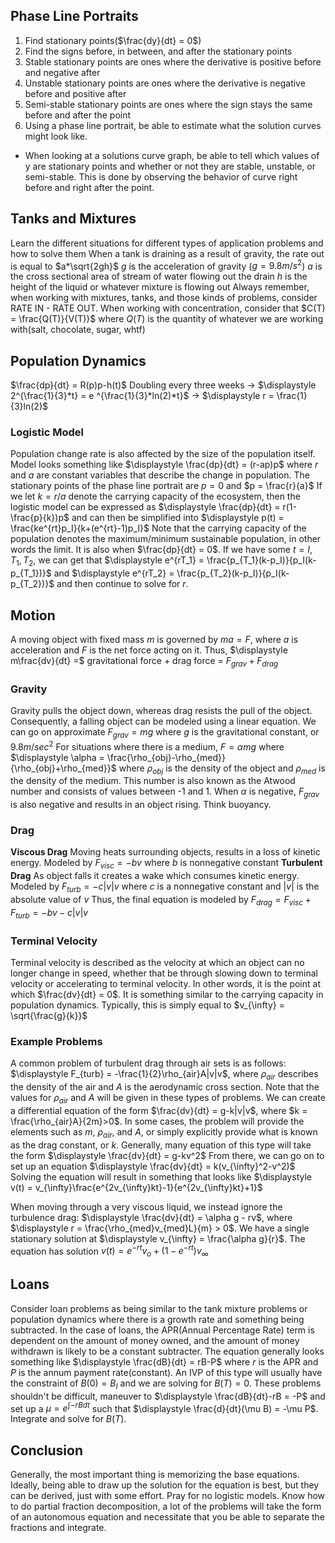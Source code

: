 ## Phase Line Portraits
1. Find stationary points($\frac{dy}{dt} = 0$)
2. Find the signs before, in between, and after the stationary points
3. Stable stationary points are ones where the derivative is positive before and negative after
4. Unstable stationary points are ones where the derivative is negative before and positive after
5. Semi-stable stationary points are ones where the sign stays the same before and after the point
6. Using a phase line portrait, be able to estimate what the solution curves might look like. 
- When looking at a solutions curve graph, be able to tell which values of y are stationary points and whether or not they are stable, unstable, or semi-stable. This is done by observing the behavior of curve right before and right after the point. 
## Tanks and Mixtures
Learn the different situations for different types of application problems and how to solve them
When a tank is draining as a result of gravity, the rate out is equal to $a*\sqrt{2gh}$
$g$ is the acceleration of gravity ($g = 9.8 m/s^2$)
$a$ is the cross sectional area of stream of water flowing out the drain
$h$ is the height of the liquid or whatever mixture is flowing out
Always remember, when working with mixtures, tanks, and those kinds of problems, consider 
RATE IN - RATE OUT. When working with concentration, consider that $C(T) = \frac{Q(T)}{V(T)}$
where $Q(T)$ is the quantity of whatever we are working with(salt, chocolate, sugar, whtf)
## Population Dynamics
$\frac{dp}{dt} = R(p)p-h(t)$
Doubling every three weeks -> $\displaystyle 2^{\frac{1}{3}*t} = e ^{\frac{1}{3}*ln(2)*t}$ -> $\displaystyle r = \frac{1}{3}ln(2)$
### Logistic Model
Population change rate is also affected by the size of the population itself. Model looks something like $\displaystyle \frac{dp}{dt} = (r-ap)p$ where $r$ and $a$ are constant variables that describe the change in population. 
The stationary points of the phase line portrait are $p = 0$ and $p = \frac{r}{a}$
If we let $k = r/a$ denote the carrying capacity of the ecosystem, then the logistic model 
can be expressed as $\displaystyle \frac{dp}{dt} = r(1-\frac{p}{k})p$
and can then be simplified into $\displaystyle p(t) = \frac{ke^{rt}p_I}{k+(e^{rt}-1)p_I}$
Note that the carrying capacity of the population denotes the maximum/minimum sustainable population, in other words the limit. It is also when $\frac{dp}{dt} = 0$. 
If we have some $t=I, T_1, T_2$, we can get that $\displaystyle e^{rT_1} = \frac{p_{T_1}(k-p_I)}{p_I(k-p_{T_1})}$ and $\displaystyle e^{rT_2} = \frac{p_{T_2}(k-p_I)}{p_I(k-p_{T_2})}$
and then continue to solve for $r$. 
## Motion
A moving object with fixed mass $m$ is governed by $ma = F$, where $a$ is acceleration and $F$ is the net force acting on it. Thus, $\displaystyle m\frac{dv}{dt} =$ gravitational force $+$ drag force = $F_{grav}+F_{drag}$
### Gravity
Gravity pulls the object down, whereas drag resists the pull of the object. Consequently, a falling object can be modeled using a linear equation. 
We can go on approximate $F_{grav} = mg$ where $g$ is the gravitational constant, or $9.8m/sec^2$
For situations where there is a medium, $F = \alpha mg$ where $\displaystyle \alpha = \frac{\rho_{obj}-\rho_{med}}{\rho_{obj}+\rho_{med}}$ where $\rho_{obj}$ is the density of the object and $\rho_{med}$ is the density of the medium. This number is also known as the Atwood number and consists of values between -1 and 1. 
When $\alpha$ is negative, $F_{grav}$ is also negative and results in an object rising. Think buoyancy. 
### Drag
**Viscous Drag**
Moving heats surrounding objects, results in a loss of kinetic energy. Modeled by $\displaystyle F_{visc} = -bv$ where $b$ is nonnegative constant
**Turbulent Drag** 
As object falls it creates a wake which consumes kinetic energy. Modeled by $F_{turb} = -c|v|v$
where $c$ is a nonnegative constant and $|v|$ is the absolute value of $v$
Thus, the final equation is modeled by 
$F_{drag} = F_{visc}+F_{turb} = -bv - c|v|v$
### Terminal Velocity
Terminal velocity is described as the velocity at which an object can no longer change in speed, whether that be through slowing down to terminal velocity or accelerating to terminal velocity. In other words, it is the point at which $\frac{dv}{dt} = 0$. It is something similar to the carrying capacity in population dynamics. Typically, this is simply equal to $v_{\infty} = \sqrt{\frac{g}{k}}$
### Example Problems
A common problem of turbulent drag through air sets is as follows: $\displaystyle F_{turb} = -\frac{1}{2}\rho_{air}A|v|v$,
where $\rho_{air}$ describes the density of the air and $A$ is the aerodynamic cross section. Note that the values for $\rho_{air}$ and $A$ will be given in these types of problems. We can create a differential equation of the form $\frac{dv}{dt} = g-k|v|v$, where $k = \frac{\rho_{air}A}{2m}>0$. In some cases, the problem will provide the elements such as $m$, $\rho_{air}$, and $A$, or simply explicitly provide what is known as the drag constant, or $k$. Generally, many equation of this type will take the form $\displaystyle \frac{dv}{dt} = g-kv^2$
From there, we can go on to set up an equation $\displaystyle \frac{dv}{dt} = k(v_{\infty}^2-v^2)$
Solving the equation will result in something that looks like $\displaystyle v(t) = v_{\infty}\frac{e^{2v_{\infty}kt}-1}{e^{2v_{\infty}kt}+1}$

When moving through a very viscous liquid, we instead ignore the turbulence drag:
$\displaystyle \frac{dv}{dt} = \alpha g - rv$, where $\displaystyle r = \frac{\rho_{med}v_{med}L}{m} > 0$. We have a single stationary solution at $\displaystyle v_{\infty} = \frac{\alpha g}{r}$. 
The equation has solution $\displaystyle v(t) = e^{-rt}v_o+(1-e^{-rt})v_{\infty}$ 
## Loans
Consider loan problems as being similar to the tank mixture problems or population dynamics where there is a growth rate and something being subtracted. In the case of loans, the APR(Annual Percentage Rate) term is dependent on the amount of money owned, and the amount of money withdrawn is likely to be a constant subtracter. The equation generally looks something like $\displaystyle \frac{dB}{dt} = rB-P$ where $r$ is the APR and $P$ is the annum payment rate(constant). An IVP of this type will usually have the constraint of $B(0) = B_I$ and we are solving for $B(T) = 0$. These problems shouldn't be difficult, maneuver to $\displaystyle \frac{dB}{dt}-rB = -P$  and set up a $\mu = e^{\int -rBdt}$ such that $\displaystyle \frac{d}{dt}(\mu B) = -\mu P$. Integrate and solve for $B(T)$. 
## Conclusion
Generally, the most important thing is memorizing the base equations. Ideally, being able to draw up the solution for the equation is best, but they can be derived, just with some effort. Pray for no logistic models. Know how to do partial fraction decomposition, a lot of the problems will take the form of an autonomous equation and necessitate that you be able to separate the fractions and integrate. 
